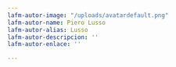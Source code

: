 ```yaml
---
lafm-autor-image: "/uploads/avatardefault.png"
lafm-autor-name: Piero Lusso
lafm-autor-alias: Lusso
lafm-autor-descripcion: ''
lafm-autor-enlace: ''

---
```

